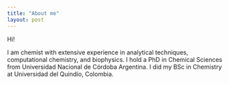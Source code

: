 ```yaml
---
title: "About me"
layout: post
---
```


Hi!

I am chemist with extensive experience in analytical techniques, computational chemistry, and biophysics. I hold a PhD in Chemical Sciences from Universidad Nacional de Córdoba Argentina. I did my BSc in Chemistry at Universidad del Quindío, Colombia.
